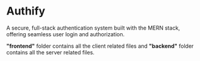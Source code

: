 # Authify
A secure, full-stack authentication system built with the MERN stack, offering seamless user login and authorization.

**"frontend"** folder contains all the client related files and **"backend"** folder contains all the server related files.